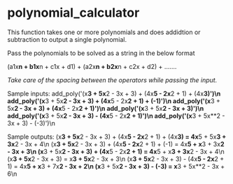 # polynomial_calculator

This function takes one or more polynomials and does addidtion or subtraction to output a single polynomial.

Pass the polynomials to be solved as a string in the below format

(a1x**n + b1x**n + c1x + d1) + (a2x**n + b2x**n + c2x + d2) + .......

*Take care of the spacing between the operators while passing the input.*

Sample inputs:
add_poly('(x**3 + 5x**2 - 3x + 3) + (4x**5 - 2x**2 + 1) + (4x**3)')\n
add_poly('(x**3 + 5x**2 - 3x + 3) + (4x**5 - 2x**2 + 1) + (-1)')\n
add_poly('(x**3 + 5x**2 - 3x + 3) + (4x**5 - 2x**2 + 1)')\n
add_poly('(x**3 + 5x**2 - 3x + 3)')\n
add_poly('(x**3 + 5x**2 - 3x + 3) - (4x**5 - 2x**2 + 1)')\n
add_poly('(x**3 + 5x**2 - 3x + 3) - (-3)')\n

Sample outputs:
(x**3 + 5x**2 - 3x + 3) + (4x**5 - 2x**2 + 1) + (4x**3) = 4x**5 + 5x**3 + 3x**2 - 3x + 4\n
(x**3 + 5x**2 - 3x + 3) + (4x**5 - 2x**2 + 1) + (-1) = 4x**5 + x**3 + 3x**2 - 3x + 3\n
(x**3 + 5x**2 - 3x + 3) + (4x**5 - 2x**2 + 1) = 4x**5 + x**3 + 3x**2 - 3x + 4\n
(x**3 + 5x**2 - 3x + 3) = x**3 + 5x**2 - 3x + 3\n
(x**3 + 5x**2 - 3x + 3) - (4x**5 - 2x**2 + 1) = 4x**5 + x**3 + 7x**2 - 3x + 2\n
(x**3 + 5x**2 - 3x + 3) - (-3) = x**3 + 5x**2 - 3x + 6\n
